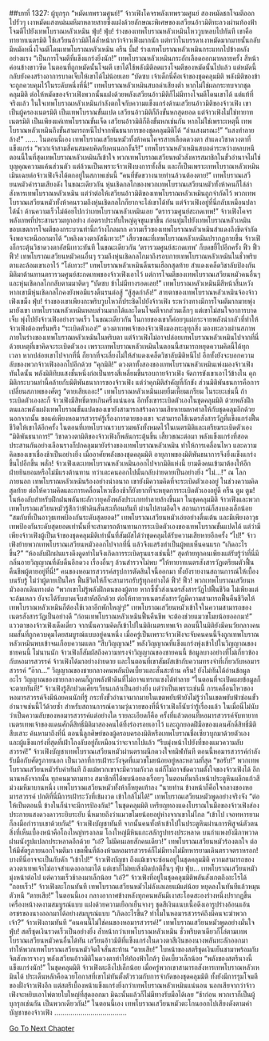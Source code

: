 ##บทที่ 1327: ผู้บุกรุก
“หมัดเทพรวมศูนย์!”
จ้าวเฟิงโคจรพลังเทพรวมศูนย์ สองหมัดชกโจมตีออกไปรัวๆ
เงาหมัดแสงหม่นมหึมาหลายสายซึ่งแฝงด้วยลักษณะพิเศษของเสวียนอ้าวมิติทะลวงผ่านท้องฟ้า โจมตีไปยังเทพโบราณหลัวเหมิน
ฟุ่บ! ฟุ่บ!
ร่างของเทพโบราณหลัวเหมินไหววูบหลบไปทันที
เขาคือทายาทเนตรมิติ ใช้เสวียนอ้าวมิติได้ล้ำหน้ากว่าจ้าวเฟิงมากนัก
แต่ทว่าในบรรดาเงาหมัดมากมายนั้นกลับมีหมัดหนึ่งโจมตีโดนเทพโบราณหลัวเหมิน
ครืน บึ้ม!
ร่างเทพโบราณหลัวเหมินกระแทกไปข้างหลังอย่างแรง
“เป็นการโจมตีที่แข็งแกร่งยิ่งนัก!”
เทพโบราณหลัวเหมินกระอักเลือดออกมาหลายครั้ง สีหน้าค่อนข้างขาวซีด
ในตอนที่ถูกหมัดนั้นโจมตี เขาได้ใช้พลังมิติลดแรงโจมตีของหมัดนั้นไปแล้ว
แต่หมัดนี้กลับยังคงสร้างอาการบาดเจ็บให้เขาได้ไม่น้อยเลย
“บัดซบ เจ้าเด็กนี่คือเจ้าของชุดคลุมมิติ พลังมิติของข้าจะถูกควบคุมไว้ในระดับหนึ่งที่นี่!”
เทพโบราณหลัวเหมินสบถด่าเสียงต่ำ
หากไม่ใช่ผลกระทบจากชุดคลุมมิติ ต่อให้หมัดของจ้าวเฟิงพวกนั้นแฝงด้วยพลังเสวียนอ้าวมิติก็ไม่มีทางโจมตีโดนเขาได้
แต่แท้ที่จริงแล้ว ในใจเทพโบราณหลัวเหมินกำลังตกใจกับความแข็งแกร่งด้านเสวียนอ้าวมิติของจ้าวเฟิง
เขาเป็นผู้ครองเนตรมิติ เป็นเทพโบราณขั้นแปด เสวียนอ้าวมิติก็ถึงขั้นหกสุดยอด
แต่จ้าวเฟิงไม่ใช่ทายาทเนตรมิติ เป็นเพียงแค่เทพโบราณขั้นเจ็ด เสวียนอ้าวมิติก็ถึงขั้นหกเช่นกัน
หากไม่ใช่เพราะเหตุนี้ เทพโบราณหลัวเหมินถึงขั้นสามารถหนีไปจากพันธนาการของชุดคลุมมิติได้
“ลำแสงมรณะ!”
“แสงทำลายล้าง!”
……
ในตอนนี้เอง เทพโบราณเสวียนหมัวทั้งห้าคนโคจรสายเลือดดวงตา สำแดงวิชาดวงตาที่แข็งแกร่ง
“พวกเจ้าสามสี่คนสมคบคิดกับคนนอกงั้นรึ!”
เทพโบราณหลัวเหมินสบถด่าระหว่างหลบหนี
ตอนนี้ในที่สุดเทพโบราณหลัวเหมินก็เข้าใจ พวกเทพโบราณเสวียนหมัวสังหารสมาชิกในขั้วอำนาจไม่ใช่บุญคุณความแค้นส่วนตัว แต่ล้วนเป็นเพราะจ้าวเฟิงบงการทั้งสิ้น
และก็เป็นเพราะเทพโบราณหลัวเหมินเมินเฉยต่อจ้าวเฟิงจึงได้ตกอยู่ในสภาพเช่นนี้
“คนที่ขัดขวางนายท่านล้วนต้องตาย!”
เทพโบราณเสวียนหมัวคำรามเสียงดัง
ในขณะเดียวกัน หุ่นเชิดกลไกของพวกเทพโบราณเสวียนหมัวทั้งห้าคนก็ไล่ล่าสังหารเทพโบราณหลัวเหมิน
แต่ว่าต่อให้เสวียนอ้าวมิติของเทพโบราณหลัวเหมินถูกจำกัดไว้ พวกเทพโบราณเสวียนหมัวทั้งห้าคนรวมถึงหุ่นเชิดกลไกก็ยากจะไล่เขาได้ทัน
แต่จ้าวเฟิงอยู่ที่นี่กลับเหมือนปลาได้น้ำ ด้านความเร็วไม่ด้อยไปกว่าเทพโบราณหลัวเหมินเลย
“ตรารวมศูนย์สะกดเทพ!”
จ้าวเฟิงโคจรพลังเทพที่ประสานรวมทุกอย่าง ก่อตราประทับใหญ่ดุจขุนเขาขึ้น ก่อนทุ่มไปยังเทพโบราณหลัวเหมิน
ขอบเขตการโจมตีของกระบวนท่านี้กว้างไกลมาก ความเร็วของเทพโบราณหลัวเหมินสำแดงถึงขีดจำกัดจึงพอจะหนีออกมาได้
“เพลิงดวงตาอัสนีเทวะ!”
เสี้ยวขณะที่เทพโบราณหลัวเหมินปรากฏกายขึ้น จ้าวเฟิงก็กระตุ้นวิชาดวงตาอัสนีเทวะทันที
ในขณะเดียวกัน ‘ตรารวมศูนย์สะกดเทพ’ ก็บดขยี้ไปอีกครั้ง
ฟิ้ว ฟิ้ว ฟิ้ว!
เทพโบราณเสวียนหมัวคนอื่นๆ รวมถึงหุ่นเชิดกลไกมาถึงรอบกายเทพโบราณหลัวเหมินในชั่วพริบตาและล้อมเขาเอาไว้
“โล่เทวะ!”
เทพโบราณหลัวเหมินดิ้นรนเฮือกสุดท้าย สำแดงเคล็ดวิชาลับป้องกันมิติมาต้านทานตรารวมศูนย์สะกดเทพของจ้าวเฟิงเอาไว้
แต่การโจมตีของเทพโบราณเสวียนหมัวคนอื่นๆ และหุ่นเชิดกลไกกลับตามมาติดๆ
“บัดซบ ข้าไม่มีทางรอดเลย!”
เทพโบราณหลัวเหมินมีสีหน้าสิ้นหวัง
หากเขามีหุ่นเชิดกลไกคงยังพอมีแรงดิ้นรนต่อสู้
“สู้สุดกำลัง!”
สายตาของเทพโบราณหลัวเหมินจ้องจ้าวเฟิงเขม็ง
ฟุ่บ!
ร่างของเขาเพียงกะพริบวูบไหวก็ประชิดไปยังจ้าวเฟิง
ระหว่างทางมีการโจมตีมากมายพุ่งมายังเขา เทพโบราณหลัวเหมินหลบส่วนมากได้และโดนโจมตีจากส่วนเล็กๆ
แต่เขาไม่สนใจอาการบาดเจ็บ พุ่งไปยังจ้าวเฟิงอย่างรวดเร็ว
ในขณะเดียวกัน ในกายของเขาก็ค่อยๆแผ่กระจายพลังน่ากลัวที่ทำให้จ้าวเฟิงต้องพรั่นพรึง
“ระเบิดตัวเอง!”
ดวงตาเทพเจ้าของจ้าวเฟิงมองทะลุทุกสิ่ง มองทะลวงผ่านสภาพภายในร่างของเทพโบราณหลัวเหมินในพริบตา
แต่จ้าวเฟิงไม่อาจปล่อยเทพโบราณหลัวเหมินไปจากที่นี่ด้วยเหตุที่เขาคิดจะระเบิดตัวเอง
เพราะเทพโบราณหลัวเหมินในตอนนี้สามารถหยุดความคิดนี้ได้ทุกเวลา
หากปล่อยเขาไปจากที่นี่ ก็ยากที่จะเลี่ยงไม่ให้สำแดงเคล็ดวิชาลับมิติหนีไป อีกทั้งยังจะบอกความลับของพวกจ้าวเฟิงออกไปอีกด้วย
“คุกมิติ!”
ดวงตาทั้งสองของเทพโบราณหลัวเหมินเพ่งมองจ้าวเฟิง
ทันใดนั้น พลังมิติทึบแสงชั้นหนึ่งก่อเป็นทรงสี่เหลี่ยมขึ้นรอบกายจ้าวเฟิง จัดการขังเขาเอาไว้ข้างใน
คุกมิติกระบวนท่านี้คล้ายกับมิติพันธนาการของจ้าวเฟิง
แต่ว่าคุกมิติสำคัญที่กักขัง ส่วนมิติพันธนการคือการเปลี่ยนสภาพของศัตรู
“ตายเสียเถอะ!”
เทพโบราณหลัวเหมินเผยยิ้มเหี้ยมเกรียม
ในระยะเช่นนี้ ถ้าระเบิดตัวเองละก็ จ้าวเฟิงมีสิทธิ์ตายเกินครึ่งแน่นอน
อีกทั้งเขาระเบิดตัวเองในชุดคลุมมิติ ด้วยพลังฝึกตนและพลังแฝงเทพโบราณขั้นแปดของเขายังสามารถสร้างความเสียหายมหาศาลให้กับชุดคลุมอีกด้วย
นอกจากนั้น ขอแค่เพียงหอมารสวรรค์รู้เรื่องการตายของเขา จะสามารถใช้เนตรสังสารวัฏที่แข็งแกร่งฟื้นชีวิตให้เขาได้อีกครั้ง
ในตอนที่เทพโบราณรวบรวมพลังทั้งหมดไว้ในเนตรมิติและเตรียมระเบิดตัวเอง
“มิติพันธนาการ!”
วิชาดวงตามิติของจ้าวเฟิงก็พลันกระตุ้นขึ้น
เสี้ยวขณะต่อมา พลังแข็งแกร่งที่สอดประสานกันอย่างเลือนรางก็ปกคลุมมายังร่างของเทพโบราณหลัวเหมิน ทำให้การเคลื่อนไหว และความคิดของเขาเชื่องช้าเป็นอย่างยิ่ง
เมื่ออาศัยพลังของชุดคลุมมิติ อายุภาพของมิติพันธนาการจึงยิ่งแข็งแกร่งขึ้นไปอีกขึ้น
พลั่ก!
จ้าวเฟิงเตะเทพโบราณหลัวเหมินออกไปจากมิติแห่งนี้
ยามดึงคนเข้ามาต้องให้อีกฝ่ายยินยอมหรือไม่มีแรงต้านทาน ทว่าเตะคนออกไปนั้นกลับง่ายดายเป็นอย่างยิ่ง
“ไม่…!”
ณ โลกภายนอก เทพโบราณหลัวเหมินร้องอย่างน่าอนาถ
เขายังมีความคิดที่จะระเบิดตัวเองอยู่ ในช่วงความคิดสุดท้าย ต่อให้ความคิดและการเคลื่อนไหวเชื่องช้าก็ยังยากที่จะหยุดการระเบิดตัวเองอยู่ดี
ครืน ตูม ตูม!
ในห้องลับสำหรับฝึกฝนพลันทะลักวายุคลั่งพลังประเภททำลายล้างขึ้นมา
ในชุดคลุมมิติ จ้าวเฟิงและพวกเทพโบราณเสวียนหมัวรู้สึกว่าฟ้าดินสั่นสะเทือนทันที
ผ่านไปสามอึดใจ สถานการณ์ก็สงบลงเล็กน้อย
“สมกับที่เป็นอาวุธเทพป้องกันระดับสุดยอด!”
เทพโบราณเสวียนหมัวเอ่ยอย่างตื่นเต้น
และมีเพียงอาวุธเทพป้องกันระดับสุดยอดเท่านั้นที่จะสามารถต้านทานการระเบิดตัวเองของเทพโบราณขั้นแปดได้
แต่ว่ามีเพียงจ้าวเฟิงผู้เป็นเจ้าของชุดคลุมมิติเท่านั้นที่สัมผัสได้ว่าชุดคลุมได้รับความเสียหายอีกครั้ง
“ไป!”
จ้าวเฟิงย้ายพวกเทพโบราณเสวียนหมัวออกไปจากที่นี่ แล้วจึงแสร้งทำเป็นผู้พบเห็นคนแรก
“เกิดอะไรขึ้น?”
“ห้องลับฝึกฝนแรงดึงดูดทำไมจึงเกิดการระเบิดรุนแรงเช่นนี้!”
สุดท้ายทุกคนเพียงแต่รับรู้ว่าที่นี่มีกลิ่นอายวิญญาณที่ดับดิ้นอีกดวง เรื่องอื่นๆ ล้วนสำรวจไม่พบ
“ให้ทายาทเนตรสังสารวัฏเตรียมตัวฟื้นคืนชีพผู้ตายอยู่ที่นี่!”
คนของหอมารสวรรค์สรุปการตัดสินใจนี้ออกมา ทั้งยังรายงานสถานการณ์ให้เบื้องบนรับรู้
ไม่ว่าผู้ตายเป็นใคร ฟื้นชีวิตให้ก็จะสามารถรับรู้ทุกอย่างได้
ฟิ้ว! ฟิ้ว!
พวกเทพโบราณเสวียนหมัวออกเดินทางต่อ
“พวกเขาไม่รู้พลังฝึกตนของผู้ตาย หากซี้ซั้วส่งเนตรสังสารวัฏไปฟื้นชีวิต ไม่เพียงแต่จะล้มเหลว ยังจะได้รับบาดเจ็บสาหัสอีกด้วย ต่อให้ทายาทเนตรสังสารวัฏมีความสามารถฟื้นคืนชีวิตให้เทพโบราณหลัวเหมินก็ต้องใช้เวลาอีกพักใหญ่ๆ!”
เทพโบราณเสวียนหมัวเข้าใจในความสามารถของเนตรสังสารวัฏเป็นอย่างดี
“ก่อนเทพโบราณหลัวเหมินฟื้นคืนชีพ จะต้องช่วยแมวขโมยน้อยออกมา!”
แววตาของจ้าวเฟิงเด็ดเดี่ยว จากนั้นความคิดก็เข้าไปในมิติเนตรเทพเจ้า
ตอนนี้ในมิติยังมีคนวัยกลางคนผมสั้นที่ถูกควบคุมโดยสมบูรณ์แบบอยู่คนหนึ่ง
เมื่อครู่เป็นเพราะจ้าวเฟิงจะจับคนคนนี้จึงถูกเทพโบราณหลัวเหมินพบเข้าจนเกือบความแตก
“สืบวิญญาณ!”
พลังวิญญาณที่แข็งแกร่งพุ่งเข้าไปในวิญญาณของชายคนนี้
ไม่นานนัก จ้าวเฟิงก็สัมผัสถึงความทรงจำวิญญาณของชายคนนี้
ข้อมูลบางอย่างที่ไม่เกี่ยวข้องกับหอมารสวรรค์ จ้าวเฟิงได้มาอย่างง่ายดาย
และในตอนที่เขาสัมผัสเข้ากับความทรงจำที่เกี่ยวกับหอมารสวรรค์
“อ๊าก…”
วิญญาณของชายกลางคนพลันบิดเบี้ยวและสั่นสะท้าน
ครืน!
ยังไม่ทันได้อ่านข้อมูลอะไร วิญญาณของชายกลางคนก็ถูกพลังฟ้าดินที่ไม่อาจแทรกแซงได้ทำลาย
“ในตอนที่จะเปิดเผยข้อมูลก็จะตายทันที!”
จ้าวเฟิงรู้สึกปวดเศียรเวียนเกล้าเป็นอย่างยิ่ง
แต่ว่าเป็นเพราะเช่นนี้ การเคลื่อนไหวของหอมารสวรรค์จึงมีน้อยคนนักที่รู้ กระทั่งขั้วอำนาจมากมายในเขตพยับฟ้ายังไม่รู้ว่าในเขตพยับฟ้าซ่อนขั้วอำนาจเช่นนี้ไว้ด้วยซ้ำ
สำหรับสถานการณ์ความวุ่นวายของที่นี่จ้าวเฟิงก็นับว่ารู้เรื่องแล้ว ในเมื่อนี่ไม่นับว่าเป็นความลับของหอมารสวรรค์แต่อย่างใด
รายละเอียดก็คือ ครั้งที่แล้วตอนที่หอมารสวรรค์จับทายาทเนตรเทพเจ้าของแดนศักดิ์สิทธิ์มิติมาสองคนได้ทิ้งร่องรอยเอาไว้ และถูกยอดฝีมือของแดนศักดิ์สิทธิ์มิติสืบเสาะ ค้นหามาถึงที่นี่
ตอนนี้ลูกศิษย์ของผู้ครอบครองมิติหรือเทพโบราณชื่อเซียวบุกมาด้วยตัวเอง
และผู้แข็งแกร่งที่สุดที่เฝ้าโถงลับอยู่ก็เหมือนว่าจะจากไปแล้ว
“รีบมุ่งหน้าไปยังที่ของแมวความลับสวรรค์!”
จ้าวเฟิงบัญชาเทพโบราณเสวียนหมัวผ่านตราผนึกดวงใจทมิฬทันที
ตอนนี้หอมารสวรรค์กำลังรับมือกับศัตรูภายนอก เป็นเวลาที่การเฝ้าระวังจุดที่แมวขโมยน้อยอยู่หละหลวมที่สุด
“ขอรับ!”
พวกเทพโบราณเสวียนหมัวรับคำทันที
ถึงแม้พวกเขาจะมีความกังวล แต่ก็ไม่อาจขัดความตั้งใจของจ้าวเฟิงได้
อีกนานหลังจากนั้น ทุกคนมาตามทาง สมาชิกที่ได้พบน้อยลงเรื่อยๆ
ในตอนที่มาถึงหน้าประตูหินผลึกแก้วสีม่วงมหึมาบานหนึ่ง เทพโบราณเสวียนหมัวทั้งห้าก็หยุดเท้าลง
“นายท่าน ข้างหน้าก็คือใจกลางของหอมารสวรรค์ ปกติที่นี่มีการเฝ้าระวังที่เข้มงวด เข้าใกล้ไม่ได้!”
เทพโบราณเสวียนหมัวพูดอย่างจริงจัง
“ต่อให้เป็นตอนนี้ ข้างในก็น่าจะมีการป้องกัน!”
ในชุดคลุมมิติ เหรียญทองแดงโบราณในมือของจ้าวเฟิงส่องประกายแสงดวงดาวระยิบระยับ
นี่หมายถึงว่าแมวขโมยน้อยอยู่ห่างจากเขาไม่ไกล
“เข้าไป เจอทหารยามก็ลงมือกำราบเขาด้วยกัน!”
จ้าวเฟิงบัญชาทันที
จากนั้นคนทั้งห้าเข้าไปในประตูหินผ่านการพิสูจน์ตัวตน
สิ่งที่เห็นเบื้องหน้าคือโถงใหญ่ทรงกลม โถงใหญ่มีหินแกะสลักรูปทรงประหลาด บนกำแพงยังมีภาพวาดฝาผนังรูปแปลกประหลาดอีกด้วย
“เอ๋? ไม่มีคนเลยสักคนเดียว!”
เทพโบราณเสวียนหมัวร้องตกใจ
ต่อให้มีศัตรูภายนอกโจมตีมา เขตพื้นที่ต้องห้ามหอมารสวรรค์ก็ไม่มีทางไม่มีทหารยามเดินตรวจตราหรอก!
บางทีนี่อาจจะเป็นกับดัก
“เข้าไป!”
จ้าวเฟิงบัญชา
ถึงแม้เขาจะซ่อนอยู่ในชุดคลุมมิติ ความสามารถของดวงตาเทพเจ้าไม่อาจสำแดงออกมาได้ แต่เขาก็ไม่พบสิ่งผิดปกติอื่่นๆ
ฟุ่บ ฟุ่บ…
เทพโบราณเสวียนหมัวมุ่งหน้าต่อไป แต่ความเร็วช้าลงมาเล็กน้อย
“เอ๋?”
จ้าวเฟิงที่อยู่ในชุดคลุมมิติพลันสังเกตถึงอะไรได้
“ถอยเร็ว!”
จ้าวเฟิงตะโกนทันที
เทพโบราณเสวียนหมัวไม่ลังเลเลยแม้แต่น้อย หยุดลงในทันทีแล้วหมุนตัวหนี
“ตายเสีย!”
ในตอนนี้เอง กลางอากาศข้างหลังทุกคนพลันมีเงาสะโอดสะองร่างหนึ่งปรากฏขึ้น
เครื่องหน้างดงามสมบูรณ์แบบ แฝงด้วยความเยือกเย็นจางๆ ชุดสีเงินแนบเนื้อดึงเอารูปร่างอ้อนแอ้นอรชรของนางออกมาได้อย่างสมบูรณ์แบบ
“เกิดอะไรขึ้น? ทำไมในหอมารสวรรค์ถึงมีคนจะฆ่าพวกเจ้า?”
จ้าวเฟิงถามทันที
“คนคนนี้ไม่ใช่คนของหอมารสวรรค์!”
เทพโบราณเสวียนหมัวพูดอย่างมั่นใจ
ฟุ่บ!
สตรีชุดเงินรวดเร็วเป็นอย่างยิ่ง ล้ำหน้ากว่าเทพโบราณหลัวเหมิน ชั่วพริบตาเดียวก็ไล่ตามเทพโบราณเสวียนหมัวคนอื่นได้ทัน
เสวียนอ้าวมิติที่แข็งแกร่งในดวงตาสีเงินของนางพลันทะลักออกมา ทำให้พวกเทพโบราณเสวียนหมัวจิตใจสั่นสะท้าน
“ตายเสีย!”
ใบหน้าของสตรีชุดเงินเย็นชามาพร้อมกับจิตสังหารจางๆ พลังเสวียนอ้าวมิติในดวงตาทำให้ท้องฟ้าใกล้ๆ บิดเบี้ยวเล็กน้อย
“พลังของสตรีนางนี้แข็งแกร่งนัก!”
ในชุดคลุมมิติ จ้าวเฟิงตะลึงไปเล็กน้อย
เมื่อครู่พวกเขาสามารถสังหารเทพโบราณหลัวเหมินได้ ประเด็นหลักคือฉวยโอกาสที่เขาไม่ทันตั้งตัวรวมกับการจำกัดของชุดคลุมมิติ ทั้งยังมีการรุมโจมตีของฝั่งจ้าวเฟิงอีก
แต่สตรีเบื้องหน้าแข็งแกร่งยิ่งกว่าเทพโบราณหลัวเหมินแน่นอน นอกเสียจากว่าจ้าวเฟิงจะหยิบเอาไพ่ตายใบใหญ่ที่สุดออกมา มิฉะนั้นแล้วก็ไม่มีทางรับมือได้เลย
“ช้าก่อน พวกเราก็เป็นผู้บุกรุกเช่นกัน เป็นพวกเดียวกัน!”
ในตอนนี้เอง เทพโบราณเสวียนหมัวตะโกนออกไปเสียงดังตามคำบัญชาของจ้าวเฟิง
………………………………


[Go To Next Chapter]( ./184.md)